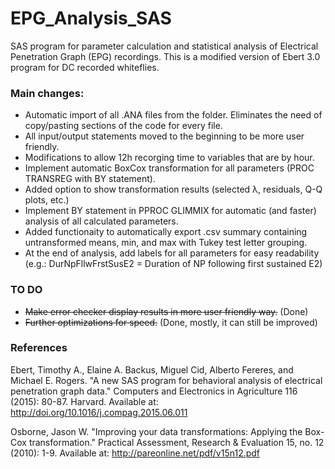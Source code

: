# EPG_Analysis_SAS
SAS program for parameter calculation and statistical analysis of Electrical Penetration Graph (EPG) recordings. This is a modified version of Ebert 3.0 program for DC recorded whiteflies.

### Main changes:
* Automatic import of all .ANA files from the folder. Eliminates the need of copy/pasting sections of the code for every file.
* All input/output statements moved to the beginning to be more user friendly.
* Modifications to allow 12h recorging time to variables that are by hour.
* Implement automatic BoxCox transformation for all parameters (PROC TRANSREG with BY statement).
* Added option to show transformation results (selected λ, residuals, Q-Q plots, etc.)
* Implement BY statement in PPROC GLIMMIX for automatic (and faster) analysis of all calculated parameters.
* Added functionaity to automatically export .csv summary containing untransformed means, min, and max with Tukey test letter grouping.
* At the end of analysis, add labels for all parameters for easy readability (e.g.: DurNpFllwFrstSusE2 = Duration of NP following first sustained E2)

### TO DO
* ~~Make error checker display results in more user friendly way.~~ (Done)
* ~~Further optimizations for speed.~~ (Done, mostly, it can still be improved)

### References
Ebert, Timothy A., Elaine A. Backus, Miguel Cid, Alberto Fereres, and Michael E. Rogers. "A new SAS program for behavioral analysis of electrical penetration graph data." Computers and Electronics in Agriculture 116 (2015): 80-87. Harvard. Available at: http://doi.org/10.1016/j.compag.2015.06.011

Osborne, Jason W. "Improving your data transformations: Applying the Box-Cox transformation." Practical Assessment, Research & Evaluation 15, no. 12 (2010): 1-9. Available at: http://pareonline.net/pdf/v15n12.pdf
